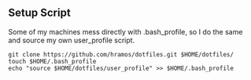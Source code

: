 ## Setup Script

Some of my machines mess directly with .bash_profile, so I do the same and source my own user_profile script.

```
git clone https://github.com/hramos/dotfiles.git $HOME/dotfiles/
touch $HOME/.bash_profile
echo "source $HOME/dotfiles/user_profile" >> $HOME/.bash_profile
```

